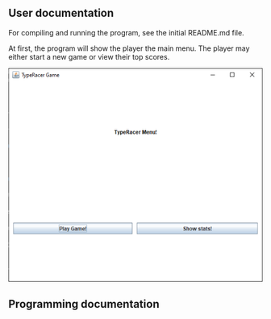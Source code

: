 ## User documentation
For compiling and running the program, see the initial README.md file.

At first, the program will show the player the main menu.
The player may either start a new game or view their top scores.

<img src="images/mainmenu.png" />


## Programming documentation